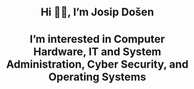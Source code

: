 <h1 align="center">Hi 👋🏻, I’m Josip Došen</h1>
<h1 align="center">I’m interested in Computer Hardware, IT and System Administration, Cyber Security, and Operating Systems</h1>

<!---
josipdosen/josipdosen is a ✨ special ✨ repository because its `README.md` (this file) appears on your GitHub profile.
You can click the Preview link to take a look at your changes.
--->
